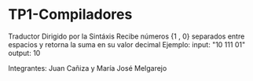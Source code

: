 # TP1-Compiladores

Traductor Dirigido por la Sintáxis
	Recibe números {1 , 0} separados entre espacios y retorna la suma en su valor decimal
	Ejemplo:
		input: "10 111 01"
		output: 10

Integrantes: Juan Cañiza y María José Melgarejo